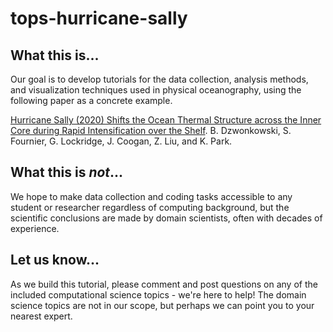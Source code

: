 # tops-hurricane-sally

## What this is...
Our goal is to develop tutorials for the data collection, analysis methods, and visualization techniques used in physical oceanography, using the following paper as a concrete example. 

[Hurricane Sally (2020) Shifts the Ocean Thermal Structure across the Inner Core during Rapid Intensification over the Shelf](https://journals.ametsoc.org/view/journals/phoc/52/11/JPO-D-22-0025.1.xml). B. Dzwonkowski, S. Fournier, G. Lockridge, J. Coogan, Z. Liu, and K. Park.

## What this is *not*...

We hope to make data collection and coding tasks accessible to any student or researcher regardless of computing background, 
but the scientific conclusions are made by domain scientists, often with decades of experience.

## Let us know...

As we build this tutorial, please comment and post questions on any of the included computational science topics - we're here to help!  The domain science
topics are not in our scope, but perhaps we can point you to your nearest expert.

## 


